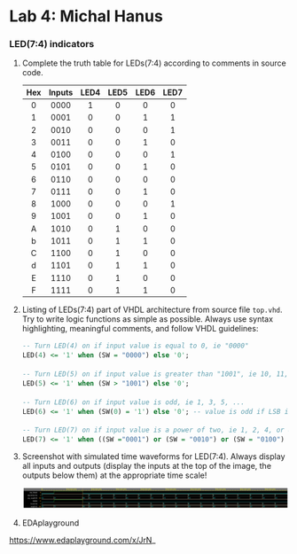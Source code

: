 # Lab 4: Michal Hanus

### LED(7:4) indicators

1. Complete the truth table for LEDs(7:4) according to comments in source code.

   | **Hex** | **Inputs** | **LED4** | **LED5** | **LED6** | **LED7** |
   | :-: | :-: | :-: | :-: | :-: | :-: |
   | 0 | 0000 | 1 | 0 | 0 | 0 |
   | 1 | 0001 | 0 | 0 | 1 | 1 |
   | 2 | 0010 | 0 | 0 | 0 | 1 |
   | 3 | 0011 | 0 | 0 | 1 | 0 |
   | 4 | 0100 | 0 | 0 | 0 | 1 |
   | 5 | 0101 | 0 | 0 | 1 | 0 |
   | 6 | 0110 | 0 | 0 | 0 | 0 |
   | 7 | 0111 | 0 | 0 | 1 | 0 |
   | 8 | 1000 | 0 | 0 | 0 | 1 |
   | 9 | 1001 | 0 | 0 | 1 | 0 |
   | A | 1010 | 0 | 1 | 0 | 0 |
   | b | 1011 | 0 | 1 | 1 | 0 |
   | C | 1100 | 0 | 1 | 0 | 0 |
   | d | 1101 | 0 | 1 | 1 | 0 |
   | E | 1110 | 0 | 1 | 0 | 0 |
   | F | 1111 | 0 | 1 | 1 | 0 | 


2. Listing of LEDs(7:4) part of VHDL architecture from source file `top.vhd`. Try to write logic functions as simple as possible. Always use syntax highlighting, meaningful comments, and follow VHDL guidelines:


    ```vhdl
   -- Turn LED(4) on if input value is equal to 0, ie "0000"
   LED(4) <= '1' when (SW = "0000") else '0';
   
   -- Turn LED(5) on if input value is greater than "1001", ie 10, 11, 12, ...
   LED(5) <= '1' when (SW > "1001") else '0';
   
   -- Turn LED(6) on if input value is odd, ie 1, 3, 5, ...
   LED(6) <= '1' when (SW(0) = '1') else '0'; -- value is odd if LSB is 1
   
   -- Turn LED(7) on if input value is a power of two, ie 1, 2, 4, or 8
   LED(7) <= '1' when ((SW ="0001") or (SW = "0010") or (SW = "0100") or (SW = "1000")) else '0';
    ```



3. Screenshot with simulated time waveforms for LED(7:4). Always display all inputs and outputs (display the inputs at the top of the image, the outputs below them) at the appropriate time scale!

   ![output.png](output.png)

4. EDAplayground

https://www.edaplayground.com/x/JrN_
